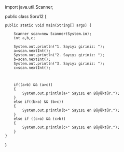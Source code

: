 import java.util.Scanner;

public class Soru12 {

	public static void main(String[] args) {
		
		Scanner scan=new Scanner(System.in);
		int a,b,c;
		
		System.out.println("1. Sayıyı giriniz: ");
		a=scan.nextInt();
		System.out.println("2. Sayıyı giriniz: ");
		b=scan.nextInt();
		System.out.println("3. Sayıyı giriniz: ");
		c=scan.nextInt();
		
		
		
		if((a>b) && (a>c))
		{
			System.out.println(a+" Sayısı en Büyüktür.");
		}
		else if((b>a) && (b>c))
		{
			System.out.println(b+" Sayısı en Büyüktür.");
		}
		else if ((c>a) && (c>b))
		{
			System.out.println(c+" Sayısı en Büyüktür.");
		}
	}

}
